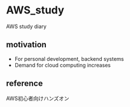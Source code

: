 # AWS_study
AWS study diary 
## motivation
- For personal development, backend systems
- Demand for cloud computing increases
## reference
AWS初心者向けハンズオン
